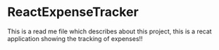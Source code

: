 # ReactExpenseTracker

This is a read me file which describes about this project, this is a recat application showing the tracking of expenses!!

